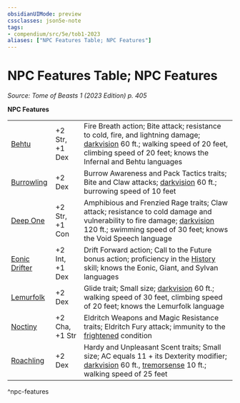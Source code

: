 ```yaml
---
obsidianUIMode: preview
cssclasses: json5e-note
tags:
- compendium/src/5e/tob1-2023
aliases: ["NPC Features Table; NPC Features"]
---
```

# NPC Features Table; NPC Features
*Source: Tome of Beasts 1 (2023 Edition) p. 405* 

**NPC Features**

|    |    |    |
|----|----|----|
| [Behtu](Mechanics/bestiary/humanoid/behtu-tob1-2023.md) | +2 Str, +1 Dex | Fire Breath action; Bite attack; resistance to cold, fire, and lightning damage; [darkvision](Mechanics/Rules/senses.md#Darkvision) 60 ft.; walking speed of 20 feet, climbing speed of 20 feet; knows the Infernal and Behtu languages |
| [Burrowling](Mechanics/bestiary/humanoid/burrowling-tob1-2023.md) | +2 Dex | Burrow Awareness and Pack Tactics traits; Bite and Claw attacks; [darkvision](Mechanics/Rules/senses.md#Darkvision) 60 ft.; burrowing speed of 10 feet |
| [Deep One](Mechanics/bestiary/humanoid/deep-one-tob1-2023.md) | +2 Str, +1 Con | Amphibious and Frenzied Rage traits; Claw attack; resistance to cold damage and vulnerability to fire damage; [darkvision](Mechanics/Rules/senses.md#Darkvision) 120 ft.; swimming speed of 30 feet; knows the Void Speech language |
| [Eonic Drifter](Mechanics/bestiary/humanoid/eonic-drifter-tob1-2023.md) | +2 Int, +1 Dex | Drift Forward action; Call to the Future bonus action; proficiency in the [History](Mechanics/Rules/skills.md#History) skill; knows the Eonic, Giant, and Sylvan languages |
| [Lemurfolk](Mechanics/bestiary/humanoid/lemurfolk-tob1-2023.md) | +2 Dex | Glide trait; Small size; [darkvision](Mechanics/Rules/senses.md#Darkvision) 60 ft.; walking speed of 30 feet, climbing speed of 20 feet; knows the Lemurfolk language |
| [Noctiny](Mechanics/bestiary/humanoid/noctiny-tob1-2023.md) | +2 Cha, +1 Str | Eldritch Weapons and Magic Resistance traits; Eldritch Fury attack; immunity to the [frightened](Mechanics/Rules/conditions.md#Frightened) condition |
| [Roachling](Mechanics/bestiary/humanoid/roachling-skirmisher-tob1-2023.md) | +2 Dex | Hardy and Unpleasant Scent traits; Small size; AC equals 11 + its Dexterity modifier; [darkvision](Mechanics/Rules/senses.md#Darkvision) 60 ft., [tremorsense](Mechanics/Rules/senses.md#Tremorsense) 10 ft.; walking speed of 25 feet |
^npc-features